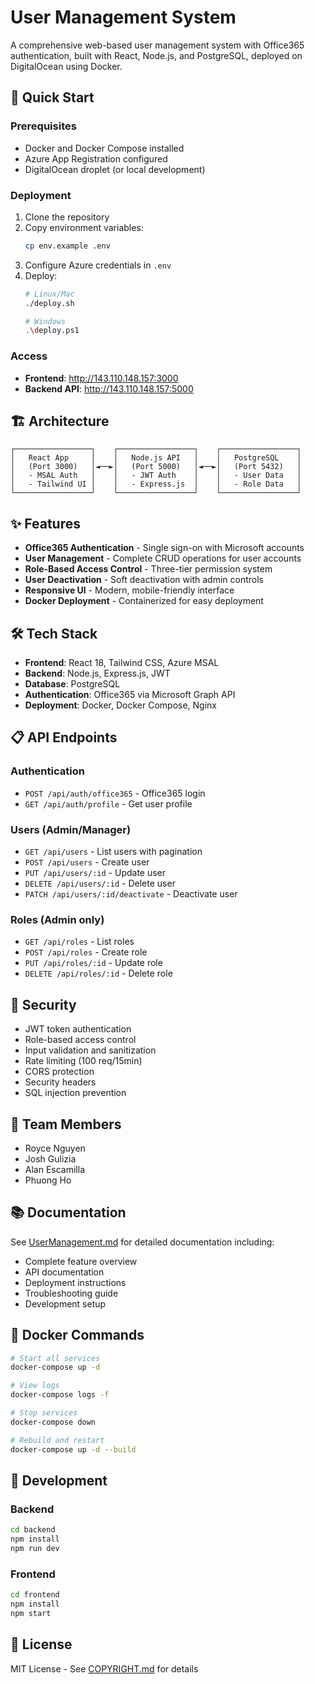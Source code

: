 # User Management System

A comprehensive web-based user management system with Office365 authentication, built with React, Node.js, and PostgreSQL, deployed on DigitalOcean using Docker.

## 🚀 Quick Start

### Prerequisites
- Docker and Docker Compose installed
- Azure App Registration configured
- DigitalOcean droplet (or local development)

### Deployment
1. Clone the repository
2. Copy environment variables:
   ```bash
   cp env.example .env
   ```
3. Configure Azure credentials in `.env`
4. Deploy:
   ```bash
   # Linux/Mac
   ./deploy.sh
   
   # Windows
   .\deploy.ps1
   ```

### Access
- **Frontend**: http://143.110.148.157:3000
- **Backend API**: http://143.110.148.157:5000

## 🏗️ Architecture

```
┌─────────────────┐    ┌─────────────────┐    ┌─────────────────┐
│   React App     │    │   Node.js API   │    │   PostgreSQL    │
│   (Port 3000)   │◄──►│   (Port 5000)   │◄──►│   (Port 5432)   │
│   - MSAL Auth   │    │   - JWT Auth    │    │   - User Data   │
│   - Tailwind UI │    │   - Express.js  │    │   - Role Data   │
└─────────────────┘    └─────────────────┘    └─────────────────┘
```

## ✨ Features

- **Office365 Authentication** - Single sign-on with Microsoft accounts
- **User Management** - Complete CRUD operations for user accounts
- **Role-Based Access Control** - Three-tier permission system
- **User Deactivation** - Soft deactivation with admin controls
- **Responsive UI** - Modern, mobile-friendly interface
- **Docker Deployment** - Containerized for easy deployment

## 🛠️ Tech Stack

- **Frontend**: React 18, Tailwind CSS, Azure MSAL
- **Backend**: Node.js, Express.js, JWT
- **Database**: PostgreSQL
- **Authentication**: Office365 via Microsoft Graph API
- **Deployment**: Docker, Docker Compose, Nginx

## 📋 API Endpoints

### Authentication
- `POST /api/auth/office365` - Office365 login
- `GET /api/auth/profile` - Get user profile

### Users (Admin/Manager)
- `GET /api/users` - List users with pagination
- `POST /api/users` - Create user
- `PUT /api/users/:id` - Update user
- `DELETE /api/users/:id` - Delete user
- `PATCH /api/users/:id/deactivate` - Deactivate user

### Roles (Admin only)
- `GET /api/roles` - List roles
- `POST /api/roles` - Create role
- `PUT /api/roles/:id` - Update role
- `DELETE /api/roles/:id` - Delete role

## 🔐 Security

- JWT token authentication
- Role-based access control
- Input validation and sanitization
- Rate limiting (100 req/15min)
- CORS protection
- Security headers
- SQL injection prevention

## 👥 Team Members

- Royce Nguyen
- Josh Gulizia
- Alan Escamilla
- Phuong Ho

## 📚 Documentation

See [UserManagement.md](UserManagement.md) for detailed documentation including:
- Complete feature overview
- API documentation
- Deployment instructions
- Troubleshooting guide
- Development setup

## 🐳 Docker Commands

```bash
# Start all services
docker-compose up -d

# View logs
docker-compose logs -f

# Stop services
docker-compose down

# Rebuild and restart
docker-compose up -d --build
```

## 🔧 Development

### Backend
```bash
cd backend
npm install
npm run dev
```

### Frontend
```bash
cd frontend
npm install
npm start
```

## 📄 License

MIT License - See [COPYRIGHT.md](COPYRIGHT.md) for details
